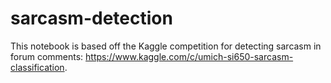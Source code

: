 # sarcasm-detection
This notebook is based off the Kaggle competition for detecting sarcasm in forum comments: https://www.kaggle.com/c/umich-si650-sarcasm-classification.
